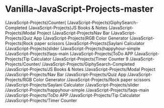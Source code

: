 # Vanilla-JavaScript-Projects-master
 (JavaScript-Projects)Counter(
(JavaScript-Projects)GiphySearch-Completed
(JavaScript-Projects)JS Books & Notes
(JavaScript-Projects)Modal Project
(JavaScript-ProjectsNav Bar
(JavaScript-Projects(Quiz App
(JavaScript-Projects(RGB Color Generator
(JavaScript-Projects(Rock paper scissors
(JavaScript-Projects(Saylani Calculator
(JavaScript-Projects(slider
(JavaScript-Projects(happyhour-simple
(JavaScript-Projects(faqs-main
(JavaScript-Projects(ToDo APP
(JavaScript-Projects(Tip Calculator
(JavaScript-Projects(Timer Counter
9
/JavaScript-Projects/Counter/
/JavaScript-Projects/GiphySearch-Completed
/JavaScript-Projects/JS Books & Notes
/JavaScript-Projects/Modal Project
/JavaScript-Projects/Nav Bar
/JavaScript-Projects/Quiz App
/JavaScript-Projects/RGB Color Generator
/JavaScript-Projects/Rock paper scissors
/JavaScript-Projects/Saylani Calculator
/JavaScript-Projects/slider
/JavaScript-Projects/happyhour-simple
/JavaScript-Projects/faqs-main
/JavaScript-Projects/ToDo APP
/JavaScript-Projects/Tip Calculator
/JavaScript-Projects/Timer Counter
